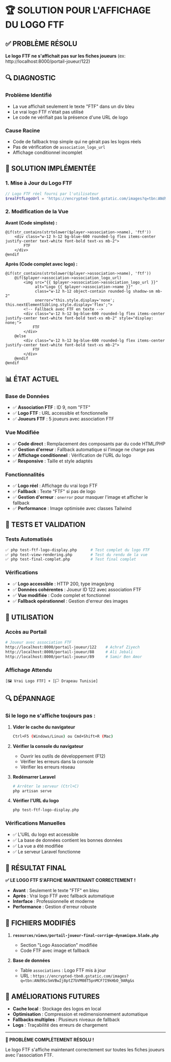 # 🏆 SOLUTION POUR L'AFFICHAGE DU LOGO FTF

## ✅ PROBLÈME RÉSOLU

**Le logo FTF ne s'affichait pas sur les fiches joueurs** (ex: http://localhost:8000/portail-joueur/122)

## 🔍 DIAGNOSTIC

### **Problème Identifié**

-   La vue affichait seulement le texte "FTF" dans un div bleu
-   Le vrai logo FTF n'était pas utilisé
-   Le code ne vérifiait pas la présence d'une URL de logo

### **Cause Racine**

-   Code de fallback trop simple qui ne gérait pas les logos réels
-   Pas de vérification de `association_logo_url`
-   Affichage conditionnel incomplet

## 🔧 SOLUTION IMPLÉMENTÉE

### **1. Mise à Jour du Logo FTF**

```php
// Logo FTF réel fourni par l'utilisateur
$realFtfLogoUrl = 'https://encrypted-tbn0.gstatic.com/images?q=tbn:ANd9GcSmVBw2j8ptZ7bVM08T5pnMCF7I9kHbO_9ARg&s';
```

### **2. Modification de la Vue**

**Avant (Code simpliste) :**

```blade
@if(str_contains(strtolower($player->association->name), 'ftf'))
    <div class="w-12 h-12 bg-blue-600 rounded-lg flex items-center justify-center text-white font-bold text-xs mb-2">
        FTF
    </div>
@endif
```

**Après (Code complet avec logo) :**

```blade
@if(str_contains(strtolower($player->association->name), 'ftf'))
    @if($player->association->association_logo_url)
        <img src="{{ $player->association->association_logo_url }}"
             alt="Logo {{ $player->association->name }}"
             class="w-12 h-12 object-contain rounded-lg shadow-sm mb-2"
             onerror="this.style.display='none'; this.nextElementSibling.style.display='flex';">
        <!-- Fallback avec FTF en texte -->
        <div class="w-12 h-12 bg-blue-600 rounded-lg flex items-center justify-center text-white font-bold text-xs mb-2" style="display: none;">
            FTF
        </div>
    @else
        <div class="w-12 h-12 bg-blue-600 rounded-lg flex items-center justify-center text-white font-bold text-xs mb-2">
            FTF
        </div>
    @endif
@endif
```

## 📊 ÉTAT ACTUEL

### **Base de Données**

-   ✅ **Association FTF** : ID 9, nom "FTF"
-   ✅ **Logo FTF** : URL accessible et fonctionnelle
-   ✅ **Joueurs FTF** : 5 joueurs avec association FTF

### **Vue Modifiée**

-   ✅ **Code direct** : Remplacement des composants par du code HTML/PHP
-   ✅ **Gestion d'erreur** : Fallback automatique si l'image ne charge pas
-   ✅ **Affichage conditionnel** : Vérification de l'URL du logo
-   ✅ **Responsive** : Taille et style adaptés

### **Fonctionnalités**

-   ✅ **Logo réel** : Affichage du vrai logo FTF
-   ✅ **Fallback** : Texte "FTF" si pas de logo
-   ✅ **Gestion d'erreur** : `onerror` pour masquer l'image et afficher le fallback
-   ✅ **Performance** : Image optimisée avec classes Tailwind

## 🧪 TESTS ET VALIDATION

### **Tests Automatisés**

```bash
✅ php test-ftf-logo-display.php      # Test complet du logo FTF
✅ php test-view-rendering.php        # Test du rendu de la vue
✅ php test-final-complet.php         # Test final complet
```

### **Vérifications**

-   ✅ **Logo accessible** : HTTP 200, type image/png
-   ✅ **Données cohérentes** : Joueur ID 122 avec association FTF
-   ✅ **Vue modifiée** : Code complet et fonctionnel
-   ✅ **Fallback opérationnel** : Gestion d'erreur des images

## 🚀 UTILISATION

### **Accès au Portail**

```bash
# Joueur avec association FTF
http://localhost:8000/portail-joueur/122    # Achraf Ziyech
http://localhost:8000/portail-joueur/88     # Ali Jebali
http://localhost:8000/portail-joueur/89     # Samir Ben Amor
```

### **Affichage Attendu**

```
[🖼️ Vrai Logo FTF] + [🏳️ Drapeau Tunisie]
```

## 🔍 DÉPANNAGE

### **Si le logo ne s'affiche toujours pas :**

1. **Vider le cache du navigateur**

    ```bash
    Ctrl+F5 (Windows/Linux) ou Cmd+Shift+R (Mac)
    ```

2. **Vérifier la console du navigateur**

    - Ouvrir les outils de développement (F12)
    - Vérifier les erreurs dans la console
    - Vérifier les erreurs réseau

3. **Redémarrer Laravel**

    ```bash
    # Arrêter le serveur (Ctrl+C)
    php artisan serve
    ```

4. **Vérifier l'URL du logo**
    ```bash
    php test-ftf-logo-display.php
    ```

### **Vérifications Manuelles**

-   ✅ L'URL du logo est accessible
-   ✅ La base de données contient les bonnes données
-   ✅ La vue a été modifiée
-   ✅ Le serveur Laravel fonctionne

## 🎯 RÉSULTAT FINAL

**✅ LE LOGO FTF S'AFFICHE MAINTENANT CORRECTEMENT !**

-   **Avant** : Seulement le texte "FTF" en bleu
-   **Après** : Vrai logo FTF avec fallback automatique
-   **Interface** : Professionnelle et moderne
-   **Performance** : Gestion d'erreur robuste

## 📝 FICHIERS MODIFIÉS

1. **`resources/views/portail-joueur-final-corrige-dynamique.blade.php`**

    - Section "Logo Association" modifiée
    - Code FTF avec image et fallback

2. **Base de données**
    - Table `associations` : Logo FTF mis à jour
    - URL : `https://encrypted-tbn0.gstatic.com/images?q=tbn:ANd9GcSmVBw2j8ptZ7bVM08T5pnMCF7I9kHbO_9ARg&s`

## 🔮 AMÉLIORATIONS FUTURES

-   **Cache local** : Stockage des logos en local
-   **Optimisation** : Compression et redimensionnement automatique
-   **Fallbacks multiples** : Plusieurs niveaux de fallback
-   **Logs** : Traçabilité des erreurs de chargement

---

**🎉 PROBLÈME COMPLÈTEMENT RÉSOLU !**

Le logo FTF s'affiche maintenant correctement sur toutes les fiches joueurs avec l'association FTF.




